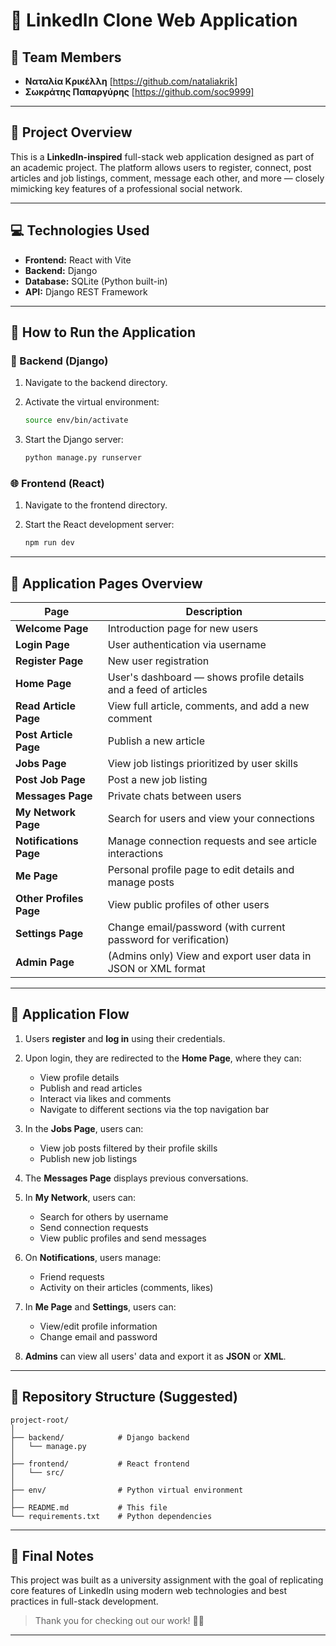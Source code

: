 
# 🔗 LinkedIn Clone Web Application

## 📌 Team Members

- **Ναταλία Κρικέλλη** [https://github.com/nataliakrik]
- **Σωκράτης Παπαργύρης** [https://github.com/soc9999] 

---

## 🎯 Project Overview

This is a **LinkedIn-inspired** full-stack web application designed as part of an academic project. The platform allows users to register, connect, post articles and job listings, comment, message each other, and more — closely mimicking key features of a professional social network.

---

## 💻 Technologies Used

- **Frontend:** React with Vite
- **Backend:** Django
- **Database:** SQLite (Python built-in)
- **API:** Django REST Framework

---

## 🚀 How to Run the Application

### 🔧 Backend (Django)

1. Navigate to the backend directory.
2. Activate the virtual environment:
   ```bash
   source env/bin/activate
   ```

3. Start the Django server:

   ```bash
   python manage.py runserver
   ```

### 🌐 Frontend (React)

1. Navigate to the frontend directory.
2. Start the React development server:

   ```bash
   npm run dev
   ```

---

## 📄 Application Pages Overview

| Page                    | Description                                                     |
| ----------------------- | --------------------------------------------------------------- |
| **Welcome Page**        | Introduction page for new users                                 |
| **Login Page**          | User authentication via username                                |
| **Register Page**       | New user registration                                           |
| **Home Page**           | User's dashboard — shows profile details and a feed of articles |
| **Read Article Page**   | View full article, comments, and add a new comment              |
| **Post Article Page**   | Publish a new article                                           |
| **Jobs Page**           | View job listings prioritized by user skills                    |
| **Post Job Page**       | Post a new job listing                                          |
| **Messages Page**       | Private chats between users                                     |
| **My Network Page**     | Search for users and view your connections                      |
| **Notifications Page**  | Manage connection requests and see article interactions         |
| **Me Page**             | Personal profile page to edit details and manage posts          |
| **Other Profiles Page** | View public profiles of other users                             |
| **Settings Page**       | Change email/password (with current password for verification)  |
| **Admin Page**          | (Admins only) View and export user data in JSON or XML format   |

---

## 📝 Application Flow

1. Users **register** and **log in** using their credentials.
2. Upon login, they are redirected to the **Home Page**, where they can:

   * View profile details
   * Publish and read articles
   * Interact via likes and comments
   * Navigate to different sections via the top navigation bar
3. In the **Jobs Page**, users can:

   * View job posts filtered by their profile skills
   * Publish new job listings
4. The **Messages Page** displays previous conversations.
5. In **My Network**, users can:

   * Search for others by username
   * Send connection requests
   * View public profiles and send messages
6. On **Notifications**, users manage:

   * Friend requests
   * Activity on their articles (comments, likes)
7. In **Me Page** and **Settings**, users can:

   * View/edit profile information
   * Change email and password
8. **Admins** can view all users' data and export it as **JSON** or **XML**.

---

## 📂 Repository Structure (Suggested)

```
project-root/
│
├── backend/            # Django backend
│   └── manage.py
│
├── frontend/           # React frontend
│   └── src/
│
├── env/                # Python virtual environment
│
├── README.md           # This file
└── requirements.txt    # Python dependencies
```

---

## 📢 Final Notes

This project was built as a university assignment with the goal of replicating core features of LinkedIn using modern web technologies and best practices in full-stack development.

> Thank you for checking out our work! 💼🚀

---
